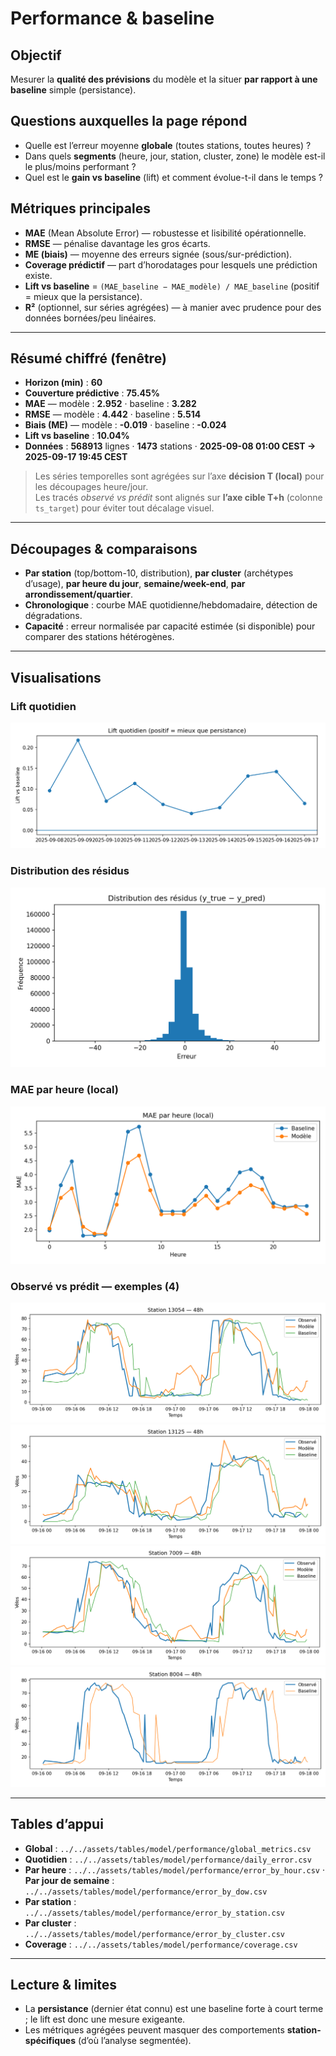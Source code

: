 # Performance & baseline

## Objectif
Mesurer la **qualité des prévisions** du modèle et la situer **par rapport à une baseline** simple (persistance).

## Questions auxquelles la page répond
- Quelle est l’erreur moyenne **globale** (toutes stations, toutes heures) ?
- Dans quels **segments** (heure, jour, station, cluster, zone) le modèle est-il le plus/moins performant ?
- Quel est le **gain vs baseline** (lift) et comment évolue-t-il dans le temps ?

## Métriques principales
- **MAE** (Mean Absolute Error) — robustesse et lisibilité opérationnelle.
- **RMSE** — pénalise davantage les gros écarts.
- **ME (biais)** — moyenne des erreurs signée (sous/sur-prédiction).
- **Coverage prédictif** — part d’horodatages pour lesquels une prédiction existe.
- **Lift vs baseline** = `(MAE_baseline − MAE_modèle) / MAE_baseline` (positif = mieux que la persistance).
- **R²** (optionnel, sur séries agrégées) — à manier avec prudence pour des données bornées/peu linéaires.

---

## Résumé chiffré (fenêtre)
- **Horizon (min)** : **60**  
- **Couverture prédictive** : **75.45%**  
- **MAE** — modèle : **2.952** · baseline : **3.282**  
- **RMSE** — modèle : **4.442** · baseline : **5.514**  
- **Biais (ME)** — modèle : **-0.019** · baseline : **-0.024**  
- **Lift vs baseline** : **10.04%**  
- **Données** : **568913** lignes · **1473** stations · **2025-09-08 01:00 CEST → 2025-09-17 19:45 CEST**  

> Les séries temporelles sont agrégées sur l’axe **décision T (local)** pour les découpages heure/jour.  
> Les tracés *observé vs prédit* sont alignés sur **l’axe cible T+h** (colonne `ts_target`) pour éviter tout décalage visuel.

---

## Découpages & comparaisons
- **Par station** (top/bottom-10, distribution), **par cluster** (archétypes d’usage), **par heure du jour**, **semaine/week-end**, **par arrondissement/quartier**.
- **Chronologique** : courbe MAE quotidienne/hebdomadaire, détection de dégradations.
- **Capacité** : erreur normalisée par capacité estimée (si disponible) pour comparer des stations hétérogènes.

---

## Visualisations
### Lift quotidien
![Lift quotidien](../../assets/figs/model/performance/lift_daily.png)

### Distribution des résidus
![Histogramme des résidus](../../assets/figs/model/performance/residuals_hist.png)

### MAE par heure (local)
![MAE par heure](../../assets/figs/model/performance/mae_by_hour.png)

### Observé vs prédit — exemples (4)
![Station 13054 obs pred](../../assets/figs/model/performance/station_13054_obs_pred.png)
![Station 13125 obs pred](../../assets/figs/model/performance/station_13125_obs_pred.png)
![Station 7009 obs pred](../../assets/figs/model/performance/station_7009_obs_pred.png)
![Station 8004 obs pred](../../assets/figs/model/performance/station_8004_obs_pred.png)

---

## Tables d’appui
- **Global** : `../../assets/tables/model/performance/global_metrics.csv`  
- **Quotidien** : `../../assets/tables/model/performance/daily_error.csv`  
- **Par heure** : `../../assets/tables/model/performance/error_by_hour.csv` · **Par jour de semaine** : `../../assets/tables/model/performance/error_by_dow.csv`  
- **Par station** : `../../assets/tables/model/performance/error_by_station.csv`
- **Par cluster** : `../../assets/tables/model/performance/error_by_cluster.csv`
- **Coverage** : `../../assets/tables/model/performance/coverage.csv`

---

## Lecture & limites
- La **persistance** (dernier état connu) est une baseline forte à court terme ; le lift est donc une mesure exigeante.
- Les métriques agrégées peuvent masquer des comportements **station-spécifiques** (d’où l’analyse segmentée).


